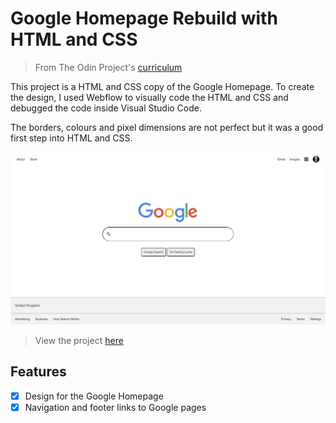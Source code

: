# Google Homepage Rebuild with HTML and CSS

> From The Odin Project's [curriculum](http://www.theodinproject.com/courses/web-development-101/lessons/html-css)

This project is a HTML and CSS copy of the Google Homepage. To create the design, I used Webflow to visually code the HTML and CSS and debugged the code inside Visual Studio Code.

The borders, colours and pixel dimensions are not perfect but it was a good first step into HTML and CSS.

[![Google Homepage Screenshot](/google_homepage_screenshot.png)](https://timkellytk.github.io/project-google-homepage/)

> View the project [here](https://timkellytk.github.io/project-google-homepage/)

## Features

- [x] Design for the Google Homepage
- [x] Navigation and footer links to Google pages

